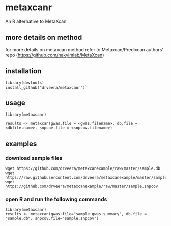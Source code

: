 # metaxcanr
An R alternative to MetaXcan 

## more details on method
for more details on metaxcan method refer to Metaxcan/Predixcan authors' repo (https://github.com/hakyimlab/MetaXcan)

## installation
```
library(devtools)
install_github("drveera/metaxcanr")`
```

## usage 
```
library(metaxcanr)

results <- metaxcan(gwas.file = <gwas.filename>, db.file = <dbfile.name>, snpcov.file = <snpcov.filename>)
```

## examples

### download sample files

```
wget https://github.com/drveera/metaxcanexample/raw/master/sample.db
wget https://raw.githubusercontent.com/drveera/metaxcanexample/master/sample.gwas.summary
wget https://github.com/drveera/metaxcanexample/raw/master/sample.snpcov
```

### open R and run the following commands

```
library(metaxcanr)
results <- metaxcan(gwas.file="sample.gwas.summary", db.file = "sample.db", snpcov.file="sample.snpcov")

```
